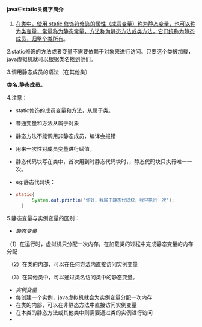 ####          java中static关键字简介

1. <u>在类中，使用 static 修饰符修饰的属性（成员变量）称为静态变量，也可以称为类变量，常量称为静态常量，方法称为静态方法或类方法，它们统称为静态成员，归整个类所有</u>。

2.static修饰的方法或者变量不需要依赖于对象来进行访问。只要这个类被加载，java虚拟机就可以根据类名找到他们。

3.调用静态成员的语法（在其他类）

 **类名.静态成员。**

4.注意：

- static修饰的成员变量和方法，从属于类。

- 普通变量和方法从属于对象

- 静态方法不能调用非静态成员，编译会报错

- 用来一次性对成员变量进行赋值。

- 静态代码块写在类中，首次用到时静态代码块时，，静态代码块只执行唯一一次。

- eg:静态代码块：

- ```java
  static{
  		System.out.println("你好，我属于静态代码块，我只执行一次");
  	}
  ```

  

5.静态变量与实例变量的区别：

- *静态变量*

​     （1）在运行时，虚拟机只分配一次内存，在加载类的过程中完成静态变量的内存分配

​		（2）在类的内部，可以在任何方法内直接访问实例变量

​		（3）在其他类中，可以通过类名访问类中的静态变量。

-   *实例变量*
- 每创建一个实例，java虚拟机就会为实例变量分配一次内存
- 在类的内部，可以在非静态方法中直接访问实例变量
- 在本类的静态方法或其他类中则需要通过类的实例进行访问
- ​		



